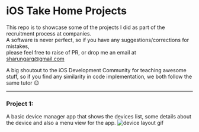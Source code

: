 # iOS Take Home Projects
This repo is to showcase some of the projects I did as part of the recruitment process at companies.  
A software is never perfect, so if you have any suggestions/corrections for mistakes,  
please feel free to raise of PR, or drop me an email at sharungarg@gmail.com

A big shoutout to the iOS Development Community for teaching awesome stuff, so if you find any similarity in code implementation, 
we both follow the same tutor 😉

------
### Project 1:
A basic device manager app that shows the devices list, some details about the device and also a menu view for the app.
![device layout gif]()
